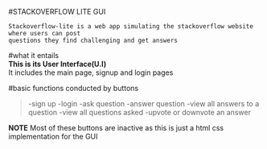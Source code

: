 #STACKOVERFLOW LITE GUI

```
Stackoverflow-lite is a web app simulating the stackoverflow website where users can post
questions they find challenging and get answers
```

#what it entails  
**This is its User Interface(U.I)**  
It includes the main page, signup and login pages

#basic functions conducted by buttons

> -sign up
  -login
  -ask question
  -answer question
  -view all answers to a question
  -view all questions asked
  -upvote or downvote an answer

**NOTE**
Most of these buttons are inactive as this is just a html css  
 implementation for the GUI
